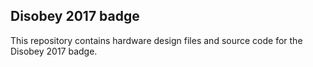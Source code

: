 ## Disobey 2017 badge

This repository contains hardware design files and source code
for the Disobey 2017 badge.